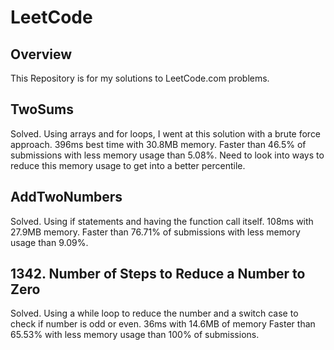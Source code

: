 # LeetCode

## Overview
This Repository is for my solutions to LeetCode.com problems. 

## TwoSums
Solved. Using arrays and for loops, I went at this solution with a brute force approach. 396ms best time with 30.8MB memory. Faster than 46.5% of submissions with less memory usage than 5.08%. Need to look into ways to reduce this memory usage to get into a better percentile.    

## AddTwoNumbers
Solved. Using if statements and having the function call itself. 108ms with 27.9MB memory. Faster than 76.71% of submissions with less memory usage than 9.09%.  

## 1342. Number of Steps to Reduce a Number to Zero
Solved. Using a while loop to reduce the number and a switch case to check if number is odd or even. 36ms with 14.6MB of memory Faster than 65.53% with less memory usage than 100% of submissions. 
